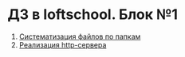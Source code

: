 # ДЗ в loftschool. Блок №1

1. [Систематизация файлов по папкам](https://github.com/c0c1cbka/loftschool_node_js_1/tree/dz1)
1. [Реализация http-сервера](https://github.com/c0c1cbka/loftschool_node_js_1/tree/dz2)